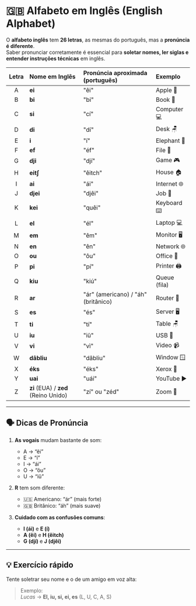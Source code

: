 # 🇬🇧 Alfabeto em Inglês (English Alphabet)

O **alfabeto inglês** tem **26 letras**, as mesmas do português, mas a **pronúncia é diferente**.  
Saber pronunciar corretamente é essencial para **soletar nomes, ler siglas e entender instruções técnicas** em inglês.

| Letra | Nome em Inglês | Pronúncia aproximada (português) | Exemplo |
|:------:|:----------------|:----------------------------------|:---------|
| A | **ei** | "êi" | Apple 🍎 |
| B | **bi** | "bi" | Book 📖 |
| C | **si** | "cí" | Computer 💻 |
| D | **di** | "dí" | Desk 🪑 |
| E | **i** | "í" | Elephant 🐘 |
| F | **ef** | "éf" | File 📁 |
| G | **dji** | "djí" | Game 🎮 |
| H | **eitʃ** | "êitch" | House 🏠 |
| I | **ai** | "ái" | Internet 🌐 |
| J | **djei** | "djêi" | Job 💼 |
| K | **kei** | "quêi" | Keyboard ⌨️ |
| L | **el** | "él" | Laptop 💻 |
| M | **em** | "êm" | Monitor 🖥️ |
| N | **en** | "ên" | Network 🌐 |
| O | **ou** | "ôu" | Office 🏢 |
| P | **pi** | "pí" | Printer 🖨️ |
| Q | **kiu** | "kiú" | Queue (fila) |
| R | **ar** | "ár" (americano) / "áh" (britânico) | Router 📶 |
| S | **es** | "és" | Server 🖥️ |
| T | **ti** | "tí" | Table 🪑 |
| U | **iu** | "iû" | USB 💾 |
| V | **vi** | "vì" | Video 📹 |
| W | **dâbliu** | "dâbliu" | Window 🪟 |
| X | **éks** | "éks" | Xerox 📄 |
| Y | **uai** | "uái" | YouTube ▶️ |
| Z | **zi** (EUA) / **zed** (Reino Unido) | "zí" ou "zéd" | Zoom 💬 |

---

## 🗣️ Dicas de Pronúncia

1. **As vogais** mudam bastante de som:  
   - A → “êi”  
   - E → “í”  
   - I → “ái”  
   - O → “ôu”  
   - U → “iû”

2. **R** tem som diferente:
   - 🇺🇸 Americano: “ár” (mais forte)
   - 🇬🇧 Britânico: “áh” (mais suave)

3. **Cuidado com as confusões comuns**:
   - **I (ái)** e **E (í)**  
   - **A (êi)** e **H (êitch)**  
   - **G (djí)** e **J (djêi)**

---

## 💡 Exercício rápido
Tente soletrar seu nome e o de um amigo em voz alta:
> Exemplo:  
> *Lucas* → **El, iu, si, ei, es** (L, U, C, A, S)

